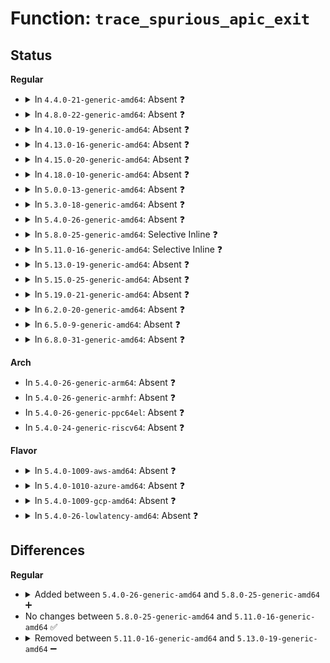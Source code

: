 # Function: <code>trace_spurious_apic_exit</code>

## Status
<b>Regular</b>
<ul>
<li>
<details>
<summary>In <code>4.4.0-21-generic-amd64</code>: Absent ❓</summary>

```json
{
  "name": "trace_spurious_apic_exit",
  "collision_type": "Unique Static",
  "inline_type": "Full",
  "funcs": [
    {
      "addr": 18446744071579189758,
      "name": "trace_spurious_apic_exit",
      "external": false,
      "loc": "arch/x86/include/asm/trace/irq_vectors.h:55",
      "file": "arch/x86/kernel/apic/apic.c",
      "inline": "declared, inlined",
      "caller_inline": [
        "arch/x86/kernel/apic/apic.c:smp_trace_spurious_interrupt"
      ],
      "caller_func": []
    }
  ],
  "symbols": []
}
```
</details>
</li>
<li>
<details>
<summary>In <code>4.8.0-22-generic-amd64</code>: Absent ❓</summary>

```json
{
  "name": "trace_spurious_apic_exit",
  "collision_type": "Unique Static",
  "inline_type": "Full",
  "funcs": [
    {
      "addr": 18446744071579190190,
      "name": "trace_spurious_apic_exit",
      "external": false,
      "loc": "arch/x86/include/asm/trace/irq_vectors.h:55",
      "file": "arch/x86/kernel/apic/apic.c",
      "inline": "declared, inlined",
      "caller_inline": [
        "arch/x86/kernel/apic/apic.c:smp_trace_spurious_interrupt"
      ],
      "caller_func": []
    }
  ],
  "symbols": []
}
```
</details>
</li>
<li>
<details>
<summary>In <code>4.10.0-19-generic-amd64</code>: Absent ❓</summary>

```json
{
  "name": "trace_spurious_apic_exit",
  "collision_type": "Unique Static",
  "inline_type": "Full",
  "funcs": [
    {
      "addr": 18446744071579201705,
      "name": "trace_spurious_apic_exit",
      "external": false,
      "loc": "arch/x86/include/asm/trace/irq_vectors.h:55",
      "file": "arch/x86/kernel/apic/apic.c",
      "inline": "declared, inlined",
      "caller_inline": [
        "arch/x86/kernel/apic/apic.c:smp_trace_spurious_interrupt"
      ],
      "caller_func": []
    }
  ],
  "symbols": []
}
```
</details>
</li>
<li>
<details>
<summary>In <code>4.13.0-16-generic-amd64</code>: Absent ❓</summary>

```json
{
  "name": "trace_spurious_apic_exit",
  "collision_type": "Unique Static",
  "inline_type": "Full",
  "funcs": [
    {
      "addr": 18446744071588342278,
      "name": "trace_spurious_apic_exit",
      "external": false,
      "loc": "arch/x86/include/asm/trace/irq_vectors.h:55",
      "file": "arch/x86/kernel/apic/apic.c",
      "inline": "declared, inlined",
      "caller_inline": [
        "arch/x86/kernel/apic/apic.c:smp_trace_spurious_interrupt"
      ],
      "caller_func": []
    }
  ],
  "symbols": []
}
```
</details>
</li>
<li>
<details>
<summary>In <code>4.15.0-20-generic-amd64</code>: Absent ❓</summary>

```json
{
  "name": "trace_spurious_apic_exit",
  "collision_type": "Unique Static",
  "inline_type": "Full",
  "funcs": [
    {
      "addr": 18446744071589342906,
      "name": "trace_spurious_apic_exit",
      "external": false,
      "loc": "arch/x86/include/asm/trace/irq_vectors.h:61",
      "file": "arch/x86/kernel/apic/apic.c",
      "inline": "declared, inlined",
      "caller_inline": [
        "arch/x86/kernel/apic/apic.c:smp_spurious_interrupt"
      ],
      "caller_func": []
    }
  ],
  "symbols": []
}
```
</details>
</li>
<li>
<details>
<summary>In <code>4.18.0-10-generic-amd64</code>: Absent ❓</summary>

```json
{
  "name": "trace_spurious_apic_exit",
  "collision_type": "Unique Static",
  "inline_type": "Full",
  "funcs": [
    {
      "addr": 18446744071589340664,
      "name": "trace_spurious_apic_exit",
      "external": false,
      "loc": "arch/x86/include/asm/trace/irq_vectors.h:61",
      "file": "arch/x86/kernel/apic/apic.c",
      "inline": "declared, inlined",
      "caller_inline": [
        "arch/x86/kernel/apic/apic.c:smp_spurious_interrupt"
      ],
      "caller_func": []
    }
  ],
  "symbols": []
}
```
</details>
</li>
<li>
<details>
<summary>In <code>5.0.0-13-generic-amd64</code>: Absent ❓</summary>

```json
{
  "name": "trace_spurious_apic_exit",
  "collision_type": "Unique Static",
  "inline_type": "Full",
  "funcs": [
    {
      "addr": 18446744071591437992,
      "name": "trace_spurious_apic_exit",
      "external": false,
      "loc": "arch/x86/include/asm/trace/irq_vectors.h:61",
      "file": "arch/x86/kernel/apic/apic.c",
      "inline": "declared, inlined",
      "caller_inline": [
        "arch/x86/kernel/apic/apic.c:smp_spurious_interrupt"
      ],
      "caller_func": []
    }
  ],
  "symbols": []
}
```
</details>
</li>
<li>
<details>
<summary>In <code>5.3.0-18-generic-amd64</code>: Absent ❓</summary>

```json
{
  "name": "trace_spurious_apic_exit",
  "collision_type": "Unique Static",
  "inline_type": "Full",
  "funcs": [
    {
      "addr": 18446744071591438575,
      "name": "trace_spurious_apic_exit",
      "external": false,
      "loc": "arch/x86/include/asm/trace/irq_vectors.h:61",
      "file": "arch/x86/kernel/apic/apic.c",
      "inline": "declared, inlined",
      "caller_inline": [
        "arch/x86/kernel/apic/apic.c:smp_spurious_interrupt"
      ],
      "caller_func": []
    }
  ],
  "symbols": []
}
```
</details>
</li>
<li>
<details>
<summary>In <code>5.4.0-26-generic-amd64</code>: Absent ❓</summary>

```json
{
  "name": "trace_spurious_apic_exit",
  "collision_type": "Unique Static",
  "inline_type": "Full",
  "funcs": [
    {
      "addr": 18446744071591438623,
      "name": "trace_spurious_apic_exit",
      "external": false,
      "loc": "arch/x86/include/asm/trace/irq_vectors.h:61",
      "file": "arch/x86/kernel/apic/apic.c",
      "inline": "declared, inlined",
      "caller_inline": [
        "arch/x86/kernel/apic/apic.c:smp_spurious_interrupt"
      ],
      "caller_func": []
    }
  ],
  "symbols": []
}
```
</details>
</li>
<li>
<details>
<summary>In <code>5.8.0-25-generic-amd64</code>: Selective Inline ❓</summary>

```c
void trace_spurious_apic_exit(int vector)
```

```json
{
  "name": "trace_spurious_apic_exit",
  "collision_type": "Unique Static",
  "inline_type": "Selective",
  "funcs": [
    {
      "addr": 18446744071579295676,
      "name": "trace_spurious_apic_exit",
      "external": false,
      "loc": "arch/x86/include/asm/trace/irq_vectors.h:46",
      "file": "arch/x86/kernel/apic/apic.c",
      "inline": "declared, inlined",
      "caller_inline": [],
      "caller_func": [
        "arch/x86/kernel/apic/apic.c:__sysvec_spurious_apic_interrupt",
        "arch/x86/kernel/apic/apic.c:spurious_interrupt"
      ]
    }
  ],
  "symbols": [
    {
      "addr": 18446744071579295676,
      "name": "trace_spurious_apic_exit",
      "section": ".text",
      "bind": "STB_LOCAL",
      "size": 83
    }
  ]
}
```
</details>
</li>
<li>
<details>
<summary>In <code>5.11.0-16-generic-amd64</code>: Selective Inline ❓</summary>

```c
void trace_spurious_apic_exit(int vector)
```

```json
{
  "name": "trace_spurious_apic_exit",
  "collision_type": "Unique Static",
  "inline_type": "Selective",
  "funcs": [
    {
      "addr": 18446744071591259443,
      "name": "trace_spurious_apic_exit",
      "external": false,
      "loc": "arch/x86/include/asm/trace/irq_vectors.h:46",
      "file": "arch/x86/kernel/apic/apic.c",
      "inline": "declared, inlined",
      "caller_inline": [],
      "caller_func": [
        "arch/x86/kernel/apic/apic.c:__sysvec_spurious_apic_interrupt",
        "arch/x86/kernel/apic/apic.c:spurious_interrupt"
      ]
    }
  ],
  "symbols": [
    {
      "addr": 18446744071591259443,
      "name": "trace_spurious_apic_exit",
      "section": ".text",
      "bind": "STB_LOCAL",
      "size": 68
    }
  ]
}
```
</details>
</li>
<li>
<details>
<summary>In <code>5.13.0-19-generic-amd64</code>: Absent ❓</summary>

```json
{
  "name": "trace_spurious_apic_exit",
  "collision_type": "Unique Static",
  "inline_type": "Full",
  "funcs": [
    {
      "addr": 18446744071591202800,
      "name": "trace_spurious_apic_exit",
      "external": false,
      "loc": "arch/x86/include/asm/trace/irq_vectors.h:46",
      "file": "arch/x86/kernel/apic/apic.c",
      "inline": "declared, inlined",
      "caller_inline": [
        "arch/x86/kernel/apic/apic.c:handle_spurious_interrupt"
      ],
      "caller_func": []
    }
  ],
  "symbols": []
}
```
</details>
</li>
<li>
<details>
<summary>In <code>5.15.0-25-generic-amd64</code>: Absent ❓</summary>

```json
{
  "name": "trace_spurious_apic_exit",
  "collision_type": "Unique Static",
  "inline_type": "Full",
  "funcs": [
    {
      "addr": 18446744071592073805,
      "name": "trace_spurious_apic_exit",
      "external": false,
      "loc": "arch/x86/include/asm/trace/irq_vectors.h:46",
      "file": "arch/x86/kernel/apic/apic.c",
      "inline": "declared, inlined",
      "caller_inline": [
        "arch/x86/kernel/apic/apic.c:handle_spurious_interrupt"
      ],
      "caller_func": []
    }
  ],
  "symbols": []
}
```
</details>
</li>
<li>
<details>
<summary>In <code>5.19.0-21-generic-amd64</code>: Absent ❓</summary>

```json
{
  "name": "trace_spurious_apic_exit",
  "collision_type": "Unique Static",
  "inline_type": "Full",
  "funcs": [
    {
      "addr": 18446744071593840300,
      "name": "trace_spurious_apic_exit",
      "external": false,
      "loc": "arch/x86/include/asm/trace/irq_vectors.h:46",
      "file": "arch/x86/kernel/apic/apic.c",
      "inline": "declared, inlined",
      "caller_inline": [
        "arch/x86/kernel/apic/apic.c:handle_spurious_interrupt"
      ],
      "caller_func": []
    }
  ],
  "symbols": []
}
```
</details>
</li>
<li>
<details>
<summary>In <code>6.2.0-20-generic-amd64</code>: Absent ❓</summary>

```json
{
  "name": "trace_spurious_apic_exit",
  "collision_type": "Unique Static",
  "inline_type": "Full",
  "funcs": [
    {
      "addr": 18446744071579490074,
      "name": "trace_spurious_apic_exit",
      "external": false,
      "loc": "arch/x86/include/asm/trace/irq_vectors.h:46",
      "file": "arch/x86/kernel/apic/apic.c",
      "inline": "declared, inlined",
      "caller_inline": [
        "arch/x86/kernel/apic/apic.c:handle_spurious_interrupt"
      ],
      "caller_func": []
    }
  ],
  "symbols": []
}
```
</details>
</li>
<li>
<details>
<summary>In <code>6.5.0-9-generic-amd64</code>: Absent ❓</summary>

```json
{
  "name": "trace_spurious_apic_exit",
  "collision_type": "Unique Static",
  "inline_type": "Full",
  "funcs": [
    {
      "addr": 18446744071579502330,
      "name": "trace_spurious_apic_exit",
      "external": false,
      "loc": "arch/x86/include/asm/trace/irq_vectors.h:46",
      "file": "arch/x86/kernel/apic/apic.c",
      "inline": "declared, inlined",
      "caller_inline": [
        "arch/x86/kernel/apic/apic.c:handle_spurious_interrupt"
      ],
      "caller_func": []
    }
  ],
  "symbols": []
}
```
</details>
</li>
<li>
<details>
<summary>In <code>6.8.0-31-generic-amd64</code>: Absent ❓</summary>

```json
{
  "name": "trace_spurious_apic_exit",
  "collision_type": "Unique Static",
  "inline_type": "Full",
  "funcs": [
    {
      "addr": 18446744071579532335,
      "name": "trace_spurious_apic_exit",
      "external": false,
      "loc": "arch/x86/include/asm/trace/irq_vectors.h:46",
      "file": "arch/x86/kernel/apic/apic.c",
      "inline": "declared, inlined",
      "caller_inline": [
        "arch/x86/kernel/apic/apic.c:handle_spurious_interrupt"
      ],
      "caller_func": []
    }
  ],
  "symbols": []
}
```
</details>
</li>
</ul>
<b>Arch</b>
<ul>
<li>
In <code>5.4.0-26-generic-arm64</code>: Absent ❓
</li>
<li>
In <code>5.4.0-26-generic-armhf</code>: Absent ❓
</li>
<li>
In <code>5.4.0-26-generic-ppc64el</code>: Absent ❓
</li>
<li>
In <code>5.4.0-24-generic-riscv64</code>: Absent ❓
</li>
</ul>
<b>Flavor</b>
<ul>
<li>
<details>
<summary>In <code>5.4.0-1009-aws-amd64</code>: Absent ❓</summary>

```json
{
  "name": "trace_spurious_apic_exit",
  "collision_type": "Unique Static",
  "inline_type": "Full",
  "funcs": [
    {
      "addr": 18446744071591438591,
      "name": "trace_spurious_apic_exit",
      "external": false,
      "loc": "arch/x86/include/asm/trace/irq_vectors.h:61",
      "file": "arch/x86/kernel/apic/apic.c",
      "inline": "declared, inlined",
      "caller_inline": [
        "arch/x86/kernel/apic/apic.c:smp_spurious_interrupt"
      ],
      "caller_func": []
    }
  ],
  "symbols": []
}
```
</details>
</li>
<li>
<details>
<summary>In <code>5.4.0-1010-azure-amd64</code>: Absent ❓</summary>

```json
{
  "name": "trace_spurious_apic_exit",
  "collision_type": "Unique Static",
  "inline_type": "Full",
  "funcs": [
    {
      "addr": 18446744071591438255,
      "name": "trace_spurious_apic_exit",
      "external": false,
      "loc": "arch/x86/include/asm/trace/irq_vectors.h:61",
      "file": "arch/x86/kernel/apic/apic.c",
      "inline": "declared, inlined",
      "caller_inline": [
        "arch/x86/kernel/apic/apic.c:smp_spurious_interrupt"
      ],
      "caller_func": []
    }
  ],
  "symbols": []
}
```
</details>
</li>
<li>
<details>
<summary>In <code>5.4.0-1009-gcp-amd64</code>: Absent ❓</summary>

```json
{
  "name": "trace_spurious_apic_exit",
  "collision_type": "Unique Static",
  "inline_type": "Full",
  "funcs": [
    {
      "addr": 18446744071591438447,
      "name": "trace_spurious_apic_exit",
      "external": false,
      "loc": "arch/x86/include/asm/trace/irq_vectors.h:61",
      "file": "arch/x86/kernel/apic/apic.c",
      "inline": "declared, inlined",
      "caller_inline": [
        "arch/x86/kernel/apic/apic.c:smp_spurious_interrupt"
      ],
      "caller_func": []
    }
  ],
  "symbols": []
}
```
</details>
</li>
<li>
<details>
<summary>In <code>5.4.0-26-lowlatency-amd64</code>: Absent ❓</summary>

```json
{
  "name": "trace_spurious_apic_exit",
  "collision_type": "Unique Static",
  "inline_type": "Full",
  "funcs": [
    {
      "addr": 18446744071591439087,
      "name": "trace_spurious_apic_exit",
      "external": false,
      "loc": "arch/x86/include/asm/trace/irq_vectors.h:61",
      "file": "arch/x86/kernel/apic/apic.c",
      "inline": "declared, inlined",
      "caller_inline": [
        "arch/x86/kernel/apic/apic.c:smp_spurious_interrupt"
      ],
      "caller_func": []
    }
  ],
  "symbols": []
}
```
</details>
</li>
</ul>

## Differences
<b>Regular</b>
<ul>
<li>
<details>
<summary>Added between <code>5.4.0-26-generic-amd64</code> and <code>5.8.0-25-generic-amd64</code> ➕</summary>

```c
void trace_spurious_apic_exit(int vector)
```
</details>
</li>
<li>
No changes between <code>5.8.0-25-generic-amd64</code> and <code>5.11.0-16-generic-amd64</code> ✅
</li>
<li>
<details>
<summary>Removed between <code>5.11.0-16-generic-amd64</code> and <code>5.13.0-19-generic-amd64</code> ➖</summary>

```c
void trace_spurious_apic_exit(int vector)
```
</details>
</li>
</ul>
